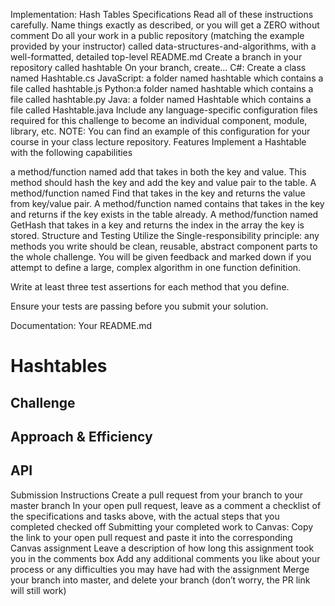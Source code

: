Implementation: Hash Tables
Specifications
Read all of these instructions carefully. Name things exactly as described, or you will get a ZERO without comment
Do all your work in a public repository (matching the example provided by your instructor) called data-structures-and-algorithms, with a well-formatted, detailed top-level README.md
Create a branch in your repository called hashtable
On your branch, create…
C#: Create a class named Hashtable.cs
JavaScript: a folder named hashtable which contains a file called hashtable.js
Python:a folder named hashtable which contains a file called hashtable.py
Java: a folder named Hashtable which contains a file called Hashtable.java
Include any language-specific configuration files required for this challenge to become an individual component, module, library, etc.
NOTE: You can find an example of this configuration for your course in your class lecture repository.
Features
Implement a Hashtable with the following capabilities

a method/function named add that takes in both the key and value. This method should hash the key and add the key and value pair to the table.
A method/function named Find that takes in the key and returns the value from key/value pair.
A method/function named contains that takes in the key and returns if the key exists in the table already.
A method/function named GetHash that takes in a key and returns the index in the array the key is stored.
Structure and Testing
Utilize the Single-responsibility principle: any methods you write should be clean, reusable, abstract component parts to the whole challenge. You will be given feedback and marked down if you attempt to define a large, complex algorithm in one function definition.

Write at least three test assertions for each method that you define.

Ensure your tests are passing before you submit your solution.

Documentation: Your README.md
# Hashtables
<!-- Short summary or background information -->

## Challenge
<!-- Description of the challenge -->

## Approach & Efficiency
<!-- What approach did you take? Why? What is the Big O space/time for this approach? -->

## API
<!-- Description of each method publicly available in each of your hashtable -->
Submission Instructions
Create a pull request from your branch to your master branch
In your open pull request, leave as a comment a checklist of the specifications and tasks above, with the actual steps that you completed checked off
Submitting your completed work to Canvas:
Copy the link to your open pull request and paste it into the corresponding Canvas assignment
Leave a description of how long this assignment took you in the comments box
Add any additional comments you like about your process or any difficulties you may have had with the assignment
Merge your branch into master, and delete your branch (don’t worry, the PR link will still work)